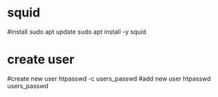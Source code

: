 # squid

#install 
sudo apt update
sudo apt install -y squid

# create user
#create new user 
htpasswd -c users_passwd <user>
#add new user 
htpasswd users_passwd <user>




